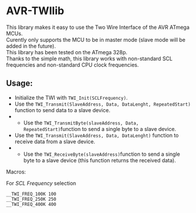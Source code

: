 # AVR-TWIlib
This library makes it easy to use the Two Wire Interface of the AVR ATmega MCUs.  
Curently only supports the MCU to be in master mode (slave mode will be added in the future).  
This library has been tested on the ATmega 328p.  
Thanks to the simple math, this library works with non-standard SCL frequencies and non-standard CPU clock frequencies.

## Usage:
* Initialize the TWI with `TWI_Init(SCLFrequency)`.  
* Use the `TWI_Transmit(SlaveAddress, Data, DataLenght, RepeatedStart)` function to send data to a slave device.  
* * Use the `TWI_TransmitByte(slaveAddress, Data, RepeatedStart)`function to send a single byte to a slave device.  
* Use the `TWI_Transmit(SlaveAddress, Data, DataLenght)` function to receive data from a slave device.  
* * Use the `TWI_ReceiveByte(slaveAddress)`function to send a single byte to a slave device (this function returns the received data).  
    
Macros:  

For *SCL Frequency* selection  

    __TWI_FREQ_100K 100  
    __TWI_FREQ_250K 250  
    __TWI_FREQ_400K 400  
